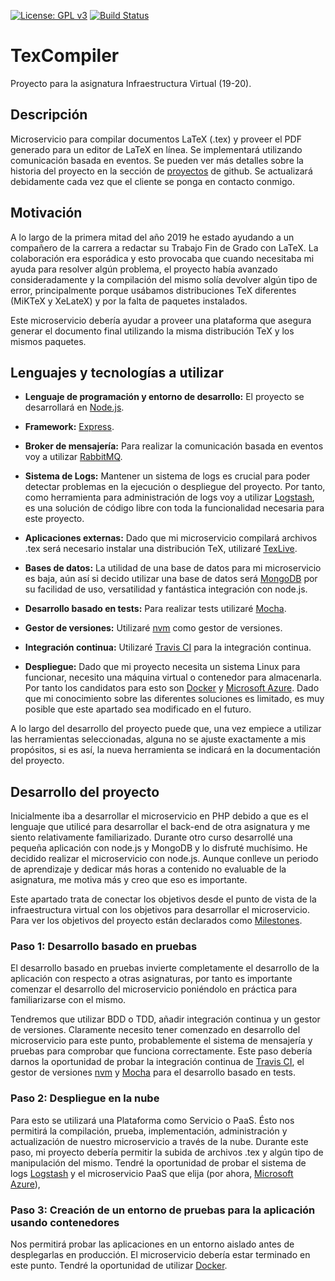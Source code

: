 [![License: GPL v3](https://img.shields.io/badge/License-GPLv3-blue.svg)](https://www.gnu.org/licenses/gpl-3.0)
[![Build Status]( https://travis-ci.org/victorperalta93/IV-Proyecto.svg?branch=master)](https://travis-ci.org/victorperalta93/IV-Proyecto)
# TexCompiler
Proyecto para la asignatura Infraestructura Virtual (19-20).

## Descripción

Microservicio para compilar documentos LaTeX (.tex) y proveer el PDF generado para un editor de LaTeX en línea. Se implementará utilizando comunicación basada en eventos.
Se pueden ver más detalles sobre la historia del proyecto en la sección de [proyectos](https://github.com/victorperalta93/IV-Proyecto/projects/1) de github. Se actualizará debidamente cada vez que el cliente se ponga en contacto conmigo.

## Motivación

A lo largo de la primera mitad del año 2019 he estado ayudando a un compañero de la carrera a redactar su Trabajo Fin de Grado con LaTeX.
La colaboración era esporádica y esto provocaba que cuando necesitaba mi ayuda para resolver algún problema, el proyecto había avanzado consideradamente y la compilación del mismo solía devolver algún tipo de error, principalmente porque usábamos distribuciones TeX diferentes (MiKTeX y XeLateX) y por la falta de paquetes instalados.

Este microservicio debería ayudar a proveer una plataforma que asegura generar el documento final utilizando la misma distribución TeX y los mismos paquetes.

## Lenguajes y tecnologías a utilizar

* __Lenguaje de programación y entorno de desarrollo:__ El proyecto se desarrollará en [Node.js](https://nodejs.org/es/).
* __Framework:__ [Express](https://expressjs.com/es/).

* __Broker de mensajería:__ Para realizar la comunicación basada en eventos voy a utilizar [RabbitMQ](https://www.rabbitmq.com/).

* __Sistema de Logs:__ Mantener un sistema de logs es crucial para poder detectar problemas en la ejecución o despliegue del proyecto. Por tanto, como herramienta para administración de logs voy a utilizar [Logstash](https://www.elastic.co/products/logstash), es una solución de código libre con toda la funcionalidad necesaria para este proyecto.

* __Aplicaciones externas:__ Dado que mi microservicio compilará archivos .tex será necesario instalar una distribución TeX, utilizaré [TexLive](https://www.tug.org/texlive/).

* __Bases de datos:__ La utilidad de una base de datos para mi microservicio es baja, aún así si decido utilizar una base de datos será [MongoDB](https://www.mongodb.com/es) por su facilidad de uso, versatilidad y fantástica integración con node.js.

* __Desarrollo basado en tests:__ Para realizar tests utilizaré [Mocha](https://mochajs.org/).

* __Gestor de versiones:__ Utilizaré [nvm](https://github.com/nvm-sh/nvm) como gestor de versiones.

* __Integración continua:__ Utilizaré [Travis CI](https://travis-ci.org/) para la integración continua.

* __Despliegue:__ Dado que mi proyecto necesita un sistema Linux para funcionar, necesito una máquina virtual o contenedor para almacenarla. Por tanto los candidatos para esto son [Docker](https://www.docker.com/) y [Microsoft Azure](https://azure.microsoft.com/es-es/). Dado que mi conocimiento sobre las diferentes soluciones es limitado, es muy posible que este apartado sea modificado en el futuro.

A lo largo del desarrollo del proyecto puede que, una vez empiece a utilizar las herramientas seleccionadas, alguna no se ajuste exactamente a mis propósitos, si es así, la nueva herramienta se indicará en la documentación del proyecto.

## Desarrollo del proyecto
Inicialmente iba a desarrollar el microservicio en PHP debido a que es el lenguaje que utilicé para desarrollar el back-end de otra asignatura y me siento relativamente familiarizado. Durante otro curso desarrollé una pequeña aplicación con node.js y MongoDB y lo disfruté muchísimo. He decidido realizar el microservicio con node.js. Aunque conlleve un periodo de aprendizaje y dedicar más horas a contenido no evaluable de la asignatura, me motiva más y creo que eso es importante.

Este apartado trata de conectar los objetivos desde el punto de vista de la infraestructura virtual con los objetivos para desarrollar el microservicio. Para ver los objetivos del proyecto están declarados como [Milestones](https://github.com/victorperalta93/IV-Proyecto/milestones).

### Paso 1: Desarrollo basado en pruebas
El desarrollo basado en pruebas invierte completamente el desarrollo de la aplicación con respecto a otras asignaturas, por tanto es importante comenzar el desarrollo del microservicio poniéndolo en práctica para familiarizarse con el mismo.

Tendremos que utilizar BDD o TDD, añadir integración continua y un gestor de versiones.
Claramente necesito tener comenzado en desarrollo del microservicio para este punto, probablemente el sistema de mensajería y pruebas para comprobar que funciona correctamente. Este paso debería darnos la oportunidad de probar la integración continua de [Travis CI](https://travis-ci.org/), el gestor de versiones [nvm](https://github.com/nvm-sh/nvm) y [Mocha](https://mochajs.org/) para el desarrollo basado en tests.

### Paso 2: Despliegue en la nube
Para esto se utilizará una Plataforma como Servicio o PaaS. Ésto nos permitirá la compilación, prueba, implementación, administración y actualización de nuestro microservicio a través de la nube.
Durante este paso, mi proyecto debería permitir la subida de archivos .tex y algún tipo de manipulación del mismo. Tendré la oportunidad de probar el sistema de logs [Logstash](https://www.elastic.co/products/logstash) y el microservicio PaaS que elija (por ahora, [Microsoft Azure](https://azure.microsoft.com/es-es/)),


### Paso 3: Creación de un entorno de pruebas para la aplicación usando contenedores
Nos permitirá probar las aplicaciones en un entorno aislado antes de desplegarlas en producción.
El microservicio debería estar terminado en este punto. Tendré la oportunidad de utilizar [Docker](https://www.docker.com/).
